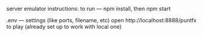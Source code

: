 server emulator instructions:
to run — npm install, then npm start

.env — settings (like ports, filename, etc)
open http://localhost:8888/puntfx to play (already set up to work with local one)
